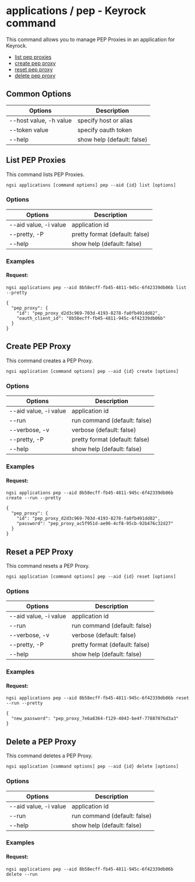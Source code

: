 # applications / pep - Keyrock command

This command allows you to manage PEP Proxies in an application for Keyrock.

-   [list pep proxies](#list-pep-proxies)
-   [create pep proxy](#create-a-pep-proxy)
-   [reset pep proxy](#reset-a-pep-proxy)
-   [delete pep proxy](#delete-a-pep-proxy)


## Common Options

| Options                   | Description                |
| ------------------------- | -------------------------- |
| --host value, -h value    | specify host or alias      |
| --token value             | specify oauth token        |
| --help                    | show help (default: false) |

<a name="list-pep-proxies"></a>

## List PEP Proxies

This command lists PEP Proxies.

```console
ngsi applications [command options] pep --aid {id} list [options]
```

### Options

| Options               | Description                    |
| --------------------- | ------------------------------ |
| --aid value, -i value | application id                 |
| --pretty, -P          | pretty format (default: false) |
| --help                | show help (default: false)     |

### Examples

#### Request:

```console
ngsi applications pep --aid 8b58ecff-fb45-4811-945c-6f42339db06b list --pretty
```

```console
{
  "pep_proxy": {
    "id": "pep_proxy_d2d3c969-703d-4193-8278-fa0fb491dd82",
    "oauth_client_id": "8b58ecff-fb45-4811-945c-6f42339db06b"
  }
}
```

<a name="create-a-pep-proxy"></a>

## Create PEP Proxy

This command creates a PEP Proxy.

```console
ngsi application [command options] pep --aid {id} create [options]
```

### Options

| Options               | Description                    |
| --------------------- | ------------------------------ |
| --aid value, -i value | application id                 |
| --run                 | run command (default: false)   |
| --verbose, -v         | verbose (default: false)       |
| --pretty, -P          | pretty format (default: false) |
| --help                | show help (default: false)     |

### Examples

#### Request:

```console
ngsi applications pep --aid 8b58ecff-fb45-4811-945c-6f42339db06b create --run --pretty
```

```console
{
  "pep_proxy": {
    "id": "pep_proxy_d2d3c969-703d-4193-8278-fa0fb491dd82",
    "password": "pep_proxy_ac5f951d-ae96-4cf8-95cb-92b476c32d27"
  }
}
```

<a name="reset-a-pep-proxy"></a>

## Reset a PEP Proxy

This command resets a PEP Proxy.

```console
ngsi application [command options] pep --aid {id} reset [options]
```

### Options

| Options               | Description                    |
| --------------------- | ------------------------------ |
| --aid value, -i value | application id                 |
| --run                 | run command (default: false)   |
| --verbose, -v         | verbose (default: false)       |
| --pretty, -P          | pretty format (default: false) |
| --help                | show help (default: false)     |

### Examples

#### Request:

```console
ngsi applications pep --aid 8b58ecff-fb45-4811-945c-6f42339db06b reset --run --pretty
```

```console
{
  "new_password": "pep_proxy_7e6a8364-f129-4043-be4f-77887076d3a3"
}
```

<a name="delete-a-pep-proxy"></a>

## Delete a PEP Proxy

This command deletes a PEP Proxy.

```console
ngsi application [command options] pep --aid {id} delete [options]
```

### Options

| Options               | Description                |
| --------------------- | -------------------------- |
| --aid value, -i value | application id             |
| --run                 | run command (default: false)   |
| --help                | show help (default: false) |

### Examples

#### Request:

```console
ngsi applications pep --aid 8b58ecff-fb45-4811-945c-6f42339db06b delete --run
```
